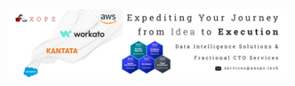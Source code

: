 <a href="https://www.axops.tech/?utm_source=github&utm_medium=image&utm_content=axopshq-github-org-readme" target="_blank">![Welcome to AxOps](assets/axopshq-github-profile-cover-1.jpg)</a>
